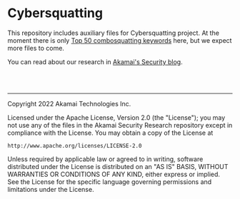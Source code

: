 # Cybersquatting
This repository includes auxiliary files for Cybersquatting project.
At the moment there is only [Top 50 combosquatting keywords](Keywords.csv) here, but we expect more files to come.

You can read about our research in [Akamai's Security blog](https://akamai.com/blog/security).
  
<br />
<br />  
    
-------
Copyright 2022 Akamai Technologies Inc.

Licensed under the Apache License, Version 2.0 (the "License"); 
you may not use any of the files in the Akamai Security Research repository except in compliance with the License.
You may obtain a copy of the License at

    http://www.apache.org/licenses/LICENSE-2.0

Unless required by applicable law or agreed to in writing, software
distributed under the License is distributed on an "AS IS" BASIS,
WITHOUT WARRANTIES OR CONDITIONS OF ANY KIND, either express or implied.
See the License for the specific language governing permissions and
limitations under the License.
